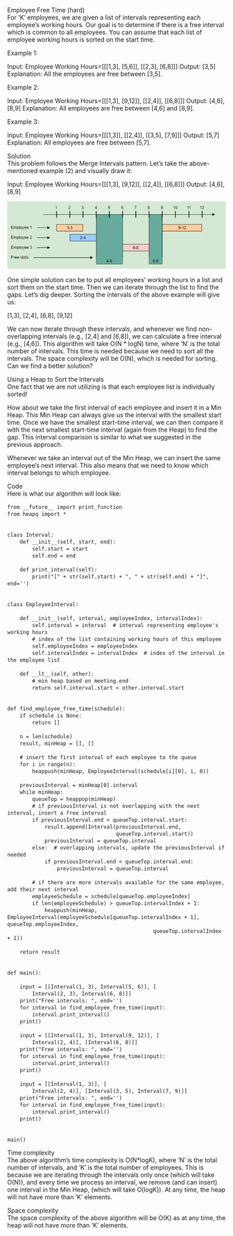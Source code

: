 Employee Free Time (hard) \
For ‘K’ employees, we are given a list of intervals representing each employee’s working hours. Our goal is to determine if there is a free interval which is common to all employees. You can assume that each list of employee working hours is sorted on the start time.

Example 1:

Input: Employee Working Hours=[[[1,3], [5,6]], [[2,3], [6,8]]]
Output: [3,5]
Explanation: All the employees are free between [3,5].

Example 2:

Input: Employee Working Hours=[[[1,3], [9,12]], [[2,4]], [[6,8]]]
Output: [4,6], [8,9]
Explanation: All employees are free between [4,6] and [8,9].

Example 3:

Input: Employee Working Hours=[[[1,3]], [[2,4]], [[3,5], [7,9]]]
Output: [5,7]
Explanation: All employees are free between [5,7].

Solution \
This problem follows the Merge Intervals pattern. Let’s take the above-mentioned example (2) and visually draw it:

Input: Employee Working Hours=[[[1,3], [9,12]], [[2,4]], [[6,8]]]
Output: [4,6], [8,9]

![alt text](pics/4008.PNG?raw=true)

One simple solution can be to put all employees’ working hours in a list and sort them on the start time. Then we can iterate through the list to find the gaps. Let’s dig deeper. Sorting the intervals of the above example will give us:

[1,3], [2,4], [6,8], [9,12]

We can now iterate through these intervals, and whenever we find non-overlapping intervals (e.g., [2,4] and [6,8]), we can calculate a free interval (e.g., [4,6]). This algorithm will take O(N * logN) time, where ‘N’ is the total number of intervals. This time is needed because we need to sort all the intervals. The space complexity will be O(N), which is needed for sorting. Can we find a better solution?

Using a Heap to Sort the Intervals \
One fact that we are not utilizing is that each employee list is individually sorted!

How about we take the first interval of each employee and insert it in a Min Heap. This Min Heap can always give us the interval with the smallest start time. Once we have the smallest start-time interval, we can then compare it with the next smallest start-time interval (again from the Heap) to find the gap. This interval comparison is similar to what we suggested in the previous approach.

Whenever we take an interval out of the Min Heap, we can insert the same employee’s next interval. This also means that we need to know which interval belongs to which employee.

Code \
Here is what our algorithm will look like:
```
from __future__ import print_function
from heapq import *


class Interval:
    def __init__(self, start, end):
        self.start = start
        self.end = end

    def print_interval(self):
        print("[" + str(self.start) + ", " + str(self.end) + "]", end='')


class EmployeeInterval:

    def __init__(self, interval, employeeIndex, intervalIndex):
        self.interval = interval  # interval representing employee's working hours
        # index of the list containing working hours of this employee
        self.employeeIndex = employeeIndex
        self.intervalIndex = intervalIndex  # index of the interval in the employee list

    def __lt__(self, other):
        # min heap based on meeting.end
        return self.interval.start < other.interval.start


def find_employee_free_time(schedule):
    if schedule is None:
        return []

    n = len(schedule)
    result, minHeap = [], []

    # insert the first interval of each employee to the queue
    for i in range(n):
        heappush(minHeap, EmployeeInterval(schedule[i][0], i, 0))

    previousInterval = minHeap[0].interval
    while minHeap:
        queueTop = heappop(minHeap)
        # if previousInterval is not overlapping with the next interval, insert a free interval
        if previousInterval.end < queueTop.interval.start:
            result.append(Interval(previousInterval.end,
                                   queueTop.interval.start))
            previousInterval = queueTop.interval
        else:  # overlapping intervals, update the previousInterval if needed
            if previousInterval.end < queueTop.interval.end:
                previousInterval = queueTop.interval

        # if there are more intervals available for the same employee, add their next interval
        employeeSchedule = schedule[queueTop.employeeIndex]
        if len(employeeSchedule) > queueTop.intervalIndex + 1:
            heappush(minHeap, EmployeeInterval(employeeSchedule[queueTop.intervalIndex + 1], queueTop.employeeIndex,
                                               queueTop.intervalIndex + 1))

    return result


def main():

    input = [[Interval(1, 3), Interval(5, 6)], [
        Interval(2, 3), Interval(6, 8)]]
    print("Free intervals: ", end='')
    for interval in find_employee_free_time(input):
        interval.print_interval()
    print()

    input = [[Interval(1, 3), Interval(9, 12)], [
        Interval(2, 4)], [Interval(6, 8)]]
    print("Free intervals: ", end='')
    for interval in find_employee_free_time(input):
        interval.print_interval()
    print()

    input = [[Interval(1, 3)], [
        Interval(2, 4)], [Interval(3, 5), Interval(7, 9)]]
    print("Free intervals: ", end='')
    for interval in find_employee_free_time(input):
        interval.print_interval()
    print()


main()
```

Time complexity \
The above algorithm’s time complexity is O(N*logK), where ‘N’ is the total number of intervals, and ‘K’ is the total number of employees. This is because we are iterating through the intervals only once (which will take O(N)), and every time we process an interval, we remove (and can insert) one interval in the Min Heap, (which will take O(logK)). At any time, the heap will not have more than ‘K’ elements.

Space complexity \
The space complexity of the above algorithm will be O(K) as at any time, the heap will not have more than ‘K’ elements.